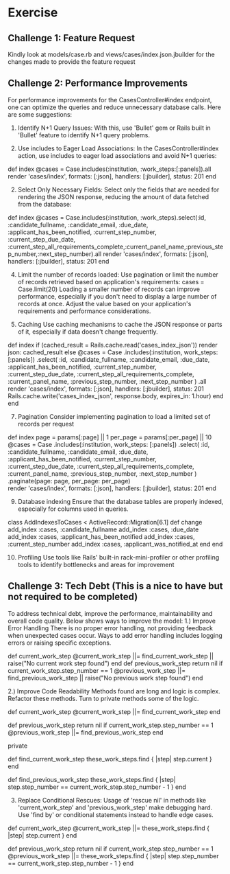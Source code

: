 # Exercise

## Challenge 1: Feature Request
Kindly look at models/case.rb and views/cases/index.json.jbuilder for the changes made to provide the feature request

## Challenge 2: Performance Improvements

For performance improvements for the CasesController#index endpoint, one can optimize the queries and reduce unnecessary database calls. Here are some suggestions: 

1. Identify N+1 Query Issues:
With this, use 'Bullet' gem or Rails built in 'Bullet' feature to identify N+1 query problems. 

2. Use includes to Eager Load Associations:
In the CasesController#index action, use includes to eager load associations and avoid N+1 queries:

def index
  @cases = Case.includes(:institution, :work_steps:[:panels]).all
  render 'cases/index', formats: [:json], handlers: [:jbuilder], status: 201
end

2. Select Only Necessary Fields: 
Select only the fields that are needed for rendering the JSON response, reducing the amount of data fetched from the database:

def index
  @cases = Case.includes(:institution, :work_steps).select(:id, :candidate_fullname, :candidate_email, :due_date, :applicant_has_been_notified, :current_step_number, :current_step_due_date, :current_step_all_requirements_complete,:current_panel_name,:previous_step_number,:next_step_number).all
  render 'cases/index', formats: [:json], handlers: [:jbuilder], status: 201
end

4. Limit the number of records loaded:
Use pagination or limit the number of records retrieved based on application's requirements: 
cases = Case.limit(20)
Loading a smaller number of records can improve performance, especially if you don't need to display a large number of records at once.
Adjust the value based on your application's requirements and performance considerations.

5. Caching
Use caching mechanisms to cache the JSON response or parts of it, especially if data doesn't change frequently.

def index
  if (cached_result = Rails.cache.read('cases_index_json'))
    render json: cached_result
  else
    @cases = Case
      .includes(:institution, work_steps: [:panels])
      .select(
        :id,
        :candidate_fullname,
        :candidate_email,
        :due_date,
        :applicant_has_been_notified,
        :current_step_number,
        :current_step_due_date,
        :current_step_all_requirements_complete,
        :current_panel_name,
        :previous_step_number,
        :next_step_number
      )
      .all
    render 'cases/index', formats: [:json], handlers: [:jbuilder], status: 201
    Rails.cache.write('cases_index_json', response.body, expires_in: 1.hour)
  end
end

7. Pagination
Consider implementing pagination to load a limited set of records per request

def index
  page = params[:page] || 1
  per_page = params[:per_page] || 10
  @cases = Case
    .includes(:institution, work_steps: [:panels])
    .select(
      :id,
      :candidate_fullname,
      :candidate_email,
      :due_date,
      :applicant_has_been_notified,
      :current_step_number,
      :current_step_due_date,
      :current_step_all_requirements_complete,
      :current_panel_name,
      :previous_step_number,
      :next_step_number
    )
    .paginate(page: page, per_page: per_page)  
  render 'cases/index', formats: [:json], handlers: [:jbuilder], status: 201
end


9. Database indexing
Ensure that the database tables are properly indexed, especially for columns used in queries.

class AddIndexesToCases < ActiveRecord::Migration[6.1]
  def change
    add_index :cases, :candidate_fullname
    add_index :cases, :due_date
    add_index :cases, :applicant_has_been_notified
    add_index :cases, :current_step_number
    add_index :cases, :applicant_was_notified_at
  end
end


10. Profiling
Use tools like Rails' built-in rack-mini-profiler or other profiling tools to identify bottlenecks and areas for improvement

## Challenge 3: Tech Debt (This is a nice to have but not required to be completed)

To address technical debt, improve the performance, maintainability and overall code quality. Below shows ways to improve the model: 
1.) Improve Error Handling
There is no proper error handling, not providing feedback when unexpected cases occur. Ways to add error handling includes logging errors or raising specific exceptions. 

def current_work_step
  @current_work_step ||= find_current_work_step || raise("No current work step found")
end
def previous_work_step
  return nil if current_work_step.step_number == 1
  @previous_work_step ||= find_previous_work_step || raise("No previous work step found")
end

2.) Improve Code Readability
Methods found are long and logic is complex. Refactor these methods. Turn to private methods some of the logic. 

def current_work_step
  @current_work_step ||= find_current_work_step
end

def previous_work_step
  return nil if current_work_step.step_number == 1
  @previous_work_step ||= find_previous_work_step
end

private

def find_current_work_step
  these_work_steps.find { |step| step.current }
end

def find_previous_work_step
  these_work_steps.find { |step| step.step_number == current_work_step.step_number - 1 }
end

3. Replace Conditional Rescues: 
Usage of 'rescue nil' in methods like  'current_work_step' and 'previous_work_step' make debugging hard. Use 'find by' or conditional statements instead to handle edge cases.
 
def current_work_step
  @current_work_step ||= these_work_steps.find { |step| step.current }
end

def previous_work_step
  return nil if current_work_step.step_number == 1
  @previous_work_step ||= these_work_steps.find { |step| step.step_number == current_work_step.step_number - 1 }
end
